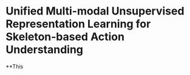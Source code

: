 # Unified Multi-modal Unsupervised Representation Learning for Skeleton-based Action Understanding

**This